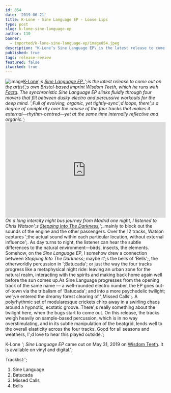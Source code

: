 ```yaml
---
id: 854
date: '2019-06-21'
title: K-Lone - Sine Language EP - Loose Lips
type: post
slug: k-lone-sine-language-ep
author: 110
banner:
  - imported/k-lone-sine-language-ep/image854.jpeg
description: "K-Lone’s Sine Language EP\_is the latest release to come out on the artist's own Bristol-based imprint Wisdom Teeth, which he runs with Facta. The synchronistic Sine Language EP slinks fluidly through four movers that flit between dusky electro and percussive workouts for the deep mind. \_Full of evolving, organic, yet tightly-sync’d loops, there's a degree [...]Read More..."
published: true
tags: release-review
featured: false
itworked: true
---
```

![image](../imported/k-lone-sine-language-ep/image854.jpeg)[K-Lone](https://soundcloud.com/k-lone93)';s [_Sine Language EP_](https://wisdomteethuk.bandcamp.com/album/k-lone-sine-language)_';_is the latest release to come out on the artist';s own Bristol-based imprint Wisdom Teeth, which he runs with [Facta](https://soundcloud.com/facta). The synchronistic Sine Language EP slinks fluidly through four movers that flit between dusky electro and percussive workouts for the deep mind. ';Full of evolving, organic, yet tightly-sync';d loops, there';s a degree of complexity over the course of the four tracks that makes it external—rhythm-centred—yet at the same time internally reflective and organic.';<iframe width='100%' height='300' scrolling='no' frameborder='no' allow='autoplay' src='https://bandcamp.com/EmbeddedPlayer/album=2722604780/size=large/bgcol=ffffff/linkcol=0687f5/tracklist=false/artwork=small/transparent=true/'></iframe>On a long intercity night bus journey from Madrid one night, I listened to Chris Watson';s _[Stepping Into The Darkness](https://chriswatsonreleases.bandcamp.com/album/stepping-into-the-dark)_,_';_mainly to block out the sounds of the engine and the other passengers. Over the 12 tracks, Watson captures ';the actual sound within each particular location, without external influence';. As day turns to night, the listener can hear the subtle differences to the natural environment—birds, insects, the elements. Somehow, on the _Sine Language EP_, I somehow drew a connection between _Stepping Into The Darkness_; maybe it';s the bells of ‘Bells';, the otherworldly percussion in ';Batucada'; or just the way the four tracks progress like a metaphysical night ride: leaving an urban zone for the natural realm, interacting with the spirits and making back home again well before the sun comes up.As Sine Language progresses from the opening track of the same name — a well-rounded electro number, the EP goes out-of-town via the tribalism of ‘Batucada'; and into a more psychedelic twilight; we';ve entered the dreamy forest clearing of ';Missed Calls';. A polyrhythmic set of modularesque crickets chirp away in a swirling chaos around a hypnotic, ecstatic groove. There';s really something about the twilight here, when the bugs start to come out. On this release, the tracks weigh heavily on sample-based percussion, which is in no way overstimulating, and in its subtle manipulation of the beatgrid, lends well to the overall elasticity across the four tracks. Good for all seasons and weathers, I';d love to hear this played outside.';

K-Lone '; _Sine Language EP_ came out on May 31, 2019 on [Wisdom Teeth](https://wisdomteethuk.bandcamp.com/). It is available on vinyl and digital.';

Tracklist:';

1.  Sine Language
2.  Batucada
3.  Missed Calls
4.  Bells